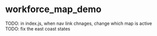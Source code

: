 # workforce_map_demo


TODO: in index.js, when nav link chnages, change which map is active
TODO: fix the east coast states 
